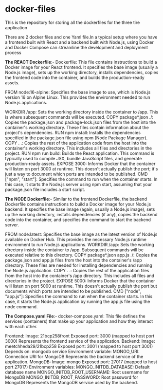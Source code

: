 # docker-files
This is the repository for storing all the dockerfiles for the three tire application

There are 2 docker files and one Yaml file.In a typical setup where you have a frontend built with React and a backend built with Node.js, using Docker and Docker Compose can streamline the development and deployment process

**The REACT Dockerfile**:-
Dockerfile: This file contains instructions to build a Docker image for your React frontend. It specifies the base image (usually a Node.js image), sets up the working directory, installs dependencies, copies the frontend code into the container, and builds the production-ready assets. 

FROM node:16-alpine: Specifies the base image to use, which is Node.js version 16 on Alpine Linux. This provides the environment needed to run Node.js applications.

WORKDIR /app: Sets the working directory inside the container to /app. This is where subsequent commands will be executed.
COPY package*.json ./: Copies the package.json and package-lock.json files from the host into the container's working directory. These files contain information about the project's dependencies.
RUN npm install: Installs the dependencies specified in the package.json file using npm (Node Package Manager).
COPY . .: Copies the rest of the application code from the host into the container's working directory. This includes all files and directories in the project.
RUN npm run build: Builds the React application. This command is typically used to compile JSX, bundle JavaScript files, and generate production-ready assets.
EXPOSE 3000: Informs Docker that the container will listen on port 3000 at runtime. This doesn't actually publish the port; it's just a way to document which ports are intended to be published.
CMD ["npm", "start"]: Specifies the command to run when the container starts. In this case, it starts the Node.js server using npm start, assuming that your package.json file includes a start script.

**The NODE Dockerfile**:-
Similar to the frontend Dockerfile, the backend Dockerfile contains instructions to build a Docker image for your Node.js backend. It specifies the base image (again, usually a Node.js image), sets up the working directory, installs dependencies (if any), copies the backend code into the container, and specifies the command to start the backend server.

FROM node:latest: Specifies the base image as the latest version of Node.js available on Docker Hub. This provides the necessary Node.js runtime environment to run Node.js applications.
WORKDIR /app: Sets the working directory inside the container to /app. Subsequent commands will be executed relative to this directory.
COPY package*.json app.js ./: Copies the package.json and app.js files from the host into the container's /app directory. These files are needed for installing dependencies and running the Node.js application.
COPY . .: Copies the rest of the application files from the host into the container's /app directory. This includes all files and directories in the project.
EXPOSE 5000: Informs Docker that the container will listen on port 5000 at runtime. This doesn't actually publish the port but documents which ports are intended to be published.
CMD ["node", "app.js"]: Specifies the command to run when the container starts. In this case, it starts the Node.js application by running the app.js file using the node command. 

**The Compose.yaml File**:-
docker-compose.yaml: This file defines the services (containers) that make up your application and how they interact with each other.

Frontend:
Image: 21bcp258front
Exposed port: 3000 (mapped to host port 3000)
Represents the frontend service of the application.
Backend:
Image: meetchheda29/21bcp258
Exposed port: 3001 (mapped to host port 3001)
Depends on: mongodb service
Environment variable:
MONGO_URI: Connection URI for MongoDB
Represents the backend service of the application.
MongoDB:
Image: mongo
Exposed port: 27017 (mapped to host port 27017)
Environment variables:
MONGO_INITDB_DATABASE: Default database name
MONGO_INITDB_ROOT_USERNAME: Root username for MongoDB
MONGO_INITDB_ROOT_PASSWORD: Root password for MongoDB
Represents the MongoDB service used by the backend.
